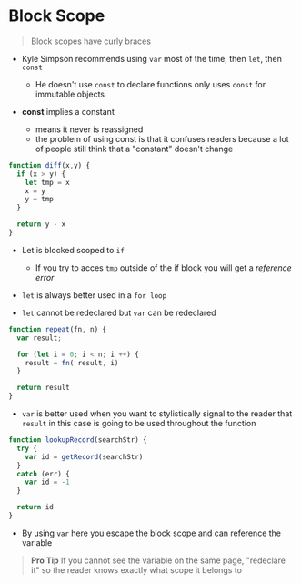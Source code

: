 # Block Scope

> Block scopes have curly braces

* Kyle Simpson recommends using `var` most of the time, then `let`, then `const`
  * He doesn't use `const` to declare functions only uses `const` for immutable objects

* **const** implies a constant
  * means it never is reassigned
  * the problem of using const is that it confuses readers because a lot of people still think that a "constant" doesn't change

```js
function diff(x,y) {
  if (x > y) {
    let tmp = x 
    x = y
    y = tmp
  }

  return y - x
}
```

* Let is blocked scoped to `if`
  * If you try to acces `tmp` outside of the if block you will get a *reference error*

* `let` is always better used in a `for loop`
* `let` cannot be redeclared but `var` can be redeclared

```js
function repeat(fn, n) {
  var result;

  for (let i = 0; i < n; i ++) {
    result = fn( result, i)
  }

  return result
}

```

* `var` is better used when you want to stylistically signal to the reader that `result` in this case is going to be used throughout the function

```js
function lookupRecord(searchStr) {
  try {
    var id = getRecord(searchStr)
  }
  catch (err) {
    var id = -1
  }

  return id
}
```

* By using `var` here you escape the block scope and can reference the variable

> **Pro Tip**  If you cannot see the variable on the same page, "redeclare it" so the reader knows exactly what scope it belongs to
